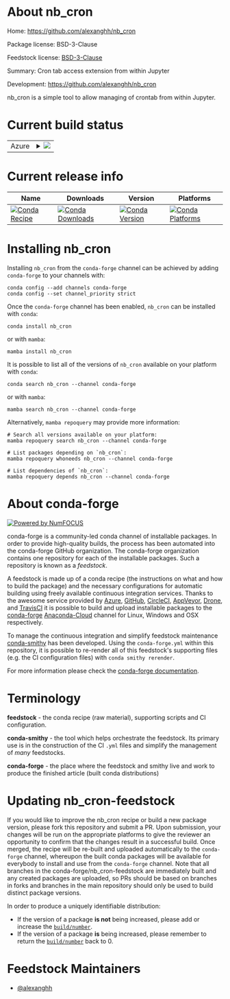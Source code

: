 About nb_cron
=============

Home: https://github.com/alexanghh/nb_cron

Package license: BSD-3-Clause

Feedstock license: [BSD-3-Clause](https://github.com/conda-forge/nb_cron-feedstock/blob/main/LICENSE.txt)

Summary: Cron tab access extension from within Jupyter

Development: https://github.com/alexanghh/nb_cron

nb_cron is a simple tool to allow managing of crontab from within Jupyter.


Current build status
====================


<table>
    
  <tr>
    <td>Azure</td>
    <td>
      <details>
        <summary>
          <a href="https://dev.azure.com/conda-forge/feedstock-builds/_build/latest?definitionId=13219&branchName=main">
            <img src="https://dev.azure.com/conda-forge/feedstock-builds/_apis/build/status/nb_cron-feedstock?branchName=main">
          </a>
        </summary>
        <table>
          <thead><tr><th>Variant</th><th>Status</th></tr></thead>
          <tbody><tr>
              <td>linux_64_python3.10.____cpython</td>
              <td>
                <a href="https://dev.azure.com/conda-forge/feedstock-builds/_build/latest?definitionId=13219&branchName=main">
                  <img src="https://dev.azure.com/conda-forge/feedstock-builds/_apis/build/status/nb_cron-feedstock?branchName=main&jobName=linux&configuration=linux%20linux_64_python3.10.____cpython" alt="variant">
                </a>
              </td>
            </tr><tr>
              <td>linux_64_python3.11.____cpython</td>
              <td>
                <a href="https://dev.azure.com/conda-forge/feedstock-builds/_build/latest?definitionId=13219&branchName=main">
                  <img src="https://dev.azure.com/conda-forge/feedstock-builds/_apis/build/status/nb_cron-feedstock?branchName=main&jobName=linux&configuration=linux%20linux_64_python3.11.____cpython" alt="variant">
                </a>
              </td>
            </tr><tr>
              <td>linux_64_python3.8.____cpython</td>
              <td>
                <a href="https://dev.azure.com/conda-forge/feedstock-builds/_build/latest?definitionId=13219&branchName=main">
                  <img src="https://dev.azure.com/conda-forge/feedstock-builds/_apis/build/status/nb_cron-feedstock?branchName=main&jobName=linux&configuration=linux%20linux_64_python3.8.____cpython" alt="variant">
                </a>
              </td>
            </tr><tr>
              <td>linux_64_python3.9.____cpython</td>
              <td>
                <a href="https://dev.azure.com/conda-forge/feedstock-builds/_build/latest?definitionId=13219&branchName=main">
                  <img src="https://dev.azure.com/conda-forge/feedstock-builds/_apis/build/status/nb_cron-feedstock?branchName=main&jobName=linux&configuration=linux%20linux_64_python3.9.____cpython" alt="variant">
                </a>
              </td>
            </tr><tr>
              <td>osx_64_python3.10.____cpython</td>
              <td>
                <a href="https://dev.azure.com/conda-forge/feedstock-builds/_build/latest?definitionId=13219&branchName=main">
                  <img src="https://dev.azure.com/conda-forge/feedstock-builds/_apis/build/status/nb_cron-feedstock?branchName=main&jobName=osx&configuration=osx%20osx_64_python3.10.____cpython" alt="variant">
                </a>
              </td>
            </tr><tr>
              <td>osx_64_python3.11.____cpython</td>
              <td>
                <a href="https://dev.azure.com/conda-forge/feedstock-builds/_build/latest?definitionId=13219&branchName=main">
                  <img src="https://dev.azure.com/conda-forge/feedstock-builds/_apis/build/status/nb_cron-feedstock?branchName=main&jobName=osx&configuration=osx%20osx_64_python3.11.____cpython" alt="variant">
                </a>
              </td>
            </tr><tr>
              <td>osx_64_python3.8.____cpython</td>
              <td>
                <a href="https://dev.azure.com/conda-forge/feedstock-builds/_build/latest?definitionId=13219&branchName=main">
                  <img src="https://dev.azure.com/conda-forge/feedstock-builds/_apis/build/status/nb_cron-feedstock?branchName=main&jobName=osx&configuration=osx%20osx_64_python3.8.____cpython" alt="variant">
                </a>
              </td>
            </tr><tr>
              <td>osx_64_python3.9.____cpython</td>
              <td>
                <a href="https://dev.azure.com/conda-forge/feedstock-builds/_build/latest?definitionId=13219&branchName=main">
                  <img src="https://dev.azure.com/conda-forge/feedstock-builds/_apis/build/status/nb_cron-feedstock?branchName=main&jobName=osx&configuration=osx%20osx_64_python3.9.____cpython" alt="variant">
                </a>
              </td>
            </tr>
          </tbody>
        </table>
      </details>
    </td>
  </tr>
</table>

Current release info
====================

| Name | Downloads | Version | Platforms |
| --- | --- | --- | --- |
| [![Conda Recipe](https://img.shields.io/badge/recipe-nb_cron-green.svg)](https://anaconda.org/conda-forge/nb_cron) | [![Conda Downloads](https://img.shields.io/conda/dn/conda-forge/nb_cron.svg)](https://anaconda.org/conda-forge/nb_cron) | [![Conda Version](https://img.shields.io/conda/vn/conda-forge/nb_cron.svg)](https://anaconda.org/conda-forge/nb_cron) | [![Conda Platforms](https://img.shields.io/conda/pn/conda-forge/nb_cron.svg)](https://anaconda.org/conda-forge/nb_cron) |

Installing nb_cron
==================

Installing `nb_cron` from the `conda-forge` channel can be achieved by adding `conda-forge` to your channels with:

```
conda config --add channels conda-forge
conda config --set channel_priority strict
```

Once the `conda-forge` channel has been enabled, `nb_cron` can be installed with `conda`:

```
conda install nb_cron
```

or with `mamba`:

```
mamba install nb_cron
```

It is possible to list all of the versions of `nb_cron` available on your platform with `conda`:

```
conda search nb_cron --channel conda-forge
```

or with `mamba`:

```
mamba search nb_cron --channel conda-forge
```

Alternatively, `mamba repoquery` may provide more information:

```
# Search all versions available on your platform:
mamba repoquery search nb_cron --channel conda-forge

# List packages depending on `nb_cron`:
mamba repoquery whoneeds nb_cron --channel conda-forge

# List dependencies of `nb_cron`:
mamba repoquery depends nb_cron --channel conda-forge
```


About conda-forge
=================

[![Powered by
NumFOCUS](https://img.shields.io/badge/powered%20by-NumFOCUS-orange.svg?style=flat&colorA=E1523D&colorB=007D8A)](https://numfocus.org)

conda-forge is a community-led conda channel of installable packages.
In order to provide high-quality builds, the process has been automated into the
conda-forge GitHub organization. The conda-forge organization contains one repository
for each of the installable packages. Such a repository is known as a *feedstock*.

A feedstock is made up of a conda recipe (the instructions on what and how to build
the package) and the necessary configurations for automatic building using freely
available continuous integration services. Thanks to the awesome service provided by
[Azure](https://azure.microsoft.com/en-us/services/devops/), [GitHub](https://github.com/),
[CircleCI](https://circleci.com/), [AppVeyor](https://www.appveyor.com/),
[Drone](https://cloud.drone.io/welcome), and [TravisCI](https://travis-ci.com/)
it is possible to build and upload installable packages to the
[conda-forge](https://anaconda.org/conda-forge) [Anaconda-Cloud](https://anaconda.org/)
channel for Linux, Windows and OSX respectively.

To manage the continuous integration and simplify feedstock maintenance
[conda-smithy](https://github.com/conda-forge/conda-smithy) has been developed.
Using the ``conda-forge.yml`` within this repository, it is possible to re-render all of
this feedstock's supporting files (e.g. the CI configuration files) with ``conda smithy rerender``.

For more information please check the [conda-forge documentation](https://conda-forge.org/docs/).

Terminology
===========

**feedstock** - the conda recipe (raw material), supporting scripts and CI configuration.

**conda-smithy** - the tool which helps orchestrate the feedstock.
                   Its primary use is in the construction of the CI ``.yml`` files
                   and simplify the management of *many* feedstocks.

**conda-forge** - the place where the feedstock and smithy live and work to
                  produce the finished article (built conda distributions)


Updating nb_cron-feedstock
==========================

If you would like to improve the nb_cron recipe or build a new
package version, please fork this repository and submit a PR. Upon submission,
your changes will be run on the appropriate platforms to give the reviewer an
opportunity to confirm that the changes result in a successful build. Once
merged, the recipe will be re-built and uploaded automatically to the
`conda-forge` channel, whereupon the built conda packages will be available for
everybody to install and use from the `conda-forge` channel.
Note that all branches in the conda-forge/nb_cron-feedstock are
immediately built and any created packages are uploaded, so PRs should be based
on branches in forks and branches in the main repository should only be used to
build distinct package versions.

In order to produce a uniquely identifiable distribution:
 * If the version of a package **is not** being increased, please add or increase
   the [``build/number``](https://docs.conda.io/projects/conda-build/en/latest/resources/define-metadata.html#build-number-and-string).
 * If the version of a package **is** being increased, please remember to return
   the [``build/number``](https://docs.conda.io/projects/conda-build/en/latest/resources/define-metadata.html#build-number-and-string)
   back to 0.

Feedstock Maintainers
=====================

* [@alexanghh](https://github.com/alexanghh/)

